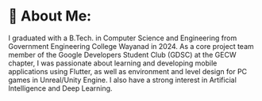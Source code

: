 # 💫 About Me:
I graduated with a B.Tech. in Computer Science and Engineering from Government Engineering College Wayanad in 2024. As a core project team member of the Google Developers Student Club (GDSC) at the GECW chapter, I was passionate about learning and developing mobile applications using Flutter, as well as environment and level design for PC games in Unreal/Unity Engine. I also have a strong interest in Artificial Intelligence and Deep Learning.



